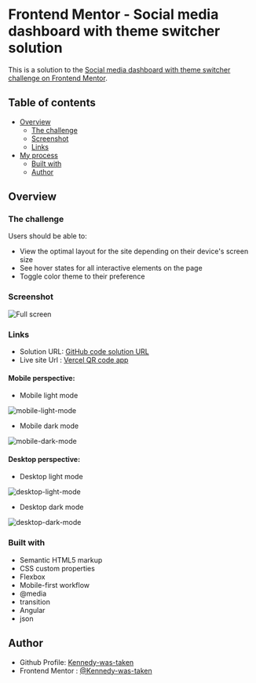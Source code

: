 # Frontend Mentor - Social media dashboard with theme switcher solution

This is a solution to the [Social media dashboard with theme switcher challenge on Frontend Mentor](https://www.frontendmentor.io/challenges/social-media-dashboard-with-theme-switcher-6oY8ozp_H).


## Table of contents

- [Overview](#overview)
  - [The challenge](#the-challenge)
  - [Screenshot](#screenshot)
  - [Links](#links)
- [My process](#my-process)
  <!-- - [What I learned](#what-i-learned) -->
  - [Built with](#built-with)
  - [Author](#author)

## Overview

### The challenge

Users should be able to:

- View the optimal layout for the site depending on their device's screen size
- See hover states for all interactive elements on the page
- Toggle color theme to their preference


### Screenshot
  
   ![Full screen](./src/assets/content/desktop-preview.jpg)

### Links

- Solution URL: [GitHub code solution URL](https://github.com/Kennedy-was-taken/social-media-dashboard-with-theme-switcher-master)
- Live site Url : [Vercel QR code app](https://social-media-dashboard-with-theme-switcher-master-ruby.vercel.app/)


#### Mobile perspective:
  - Mobile light mode

  ![mobile-light-mode](./src/assets/content/mobile-design-light.jpg)

  - Mobile dark mode

  ![mobile-dark-mode](./src/assets/content/mobile-design-dark.jpg)



#### Desktop perspective:
  - Desktop light mode

  ![desktop-light-mode](./src/assets/content/desktop-design-light.jpg)

  - Desktop dark mode

  ![desktop-dark-mode](./src/assets/content/desktop-design-dark.jpg)

<!-- ### What I learned

  1. Creating a Click Outside Directive in Angular:

      - Implemented a click outside directive within Angular to facilitate the closing of modal windows, tooltips, or dropdown menus.
      - Linked the directive to the HTML tag to ensure that clicking outside the designated area triggers the closing action.
      - Ensured that clicking within the designated area keeps the component open.

  2. Utilizing '@angular/animations' for Basic Animations:

      - Learned to integrate '@angular/animations' to animate sidebar actions in TypeScript.
      - Manipulated the opacity of a layer using triggers, states, transitions, and animations.
      - Implemented animations for opening and closing actions, enhancing user experience and interface interactivity.

  3. CSS Transformations and Animations:

      - Refreshed understanding of CSS transformations for manipulating the positioning of HTML elements at various keyframes.
      - Employed CSS animations to define animation properties, enabling keyframes to animate according to specified parameters.
      - By mastering these techniques, I've enhanced my ability to create dynamic and interactive user interfaces within Angular applications. -->

### Built with

- Semantic HTML5 markup
- CSS custom properties
- Flexbox
- Mobile-first workflow
- @media
- transition
- Angular
- json

## Author

- Github Profile: [Kennedy-was-taken](https://github.com/Kennedy-was-taken)
- Frontend Mentor : [@Kennedy-was-taken](https://www.frontendmentor.io/profile/Kennedy-was-taken)